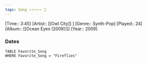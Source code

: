 ```yaml
---
tags: Song ⭐⭐⭐⭐⭐ 💛
---
```

[Time:: 3:45]
[Artist:: [[Owl City]] ]
[Genre:: Synth-Pop]
[Played:: 24]
[Album:: [[Ocean Eyes (2009)]]]
[Year:: 2009]
### Dates
````dataview
TABLE Favorite_Song
WHERE Favorite_Song = "Fireflies"
````
